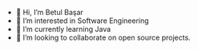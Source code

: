 - 👋 Hi, I’m Betul Başar
- 👀 I’m interested in Software Engineering
- 🌱 I’m currently learning Java
- 💞️ I’m looking to collaborate on open source projects.

<!---
betulbasar/betulbasar is a ✨ special ✨ repository because its `README.md` (this file) appears on your GitHub profile.
You can click the Preview link to take a look at your changes.
--->
